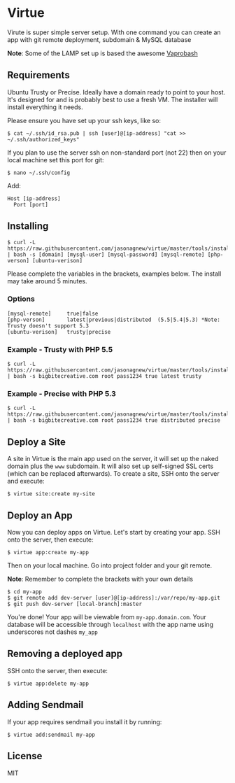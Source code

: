 # Virtue

Virute is super simple server setup. With one command you can create an app with git remote deployment, subdomain & MySQL database

**Note**: Some of the LAMP set up is based the awesome [Vaprobash](https://github.com/fideloper/Vaprobash)  

## Requirements

Ubuntu Trusty or Precise. Ideally have a domain ready to point to your host. It's designed for and is probably best to use a fresh VM. The installer will install everything it needs.

Please ensure you have set up your ssh keys, like so:

    $ cat ~/.ssh/id_rsa.pub | ssh [user]@[ip-address] "cat >> ~/.ssh/authorized_keys"

If you plan to use the server ssh on non-standard port (not 22) then on your local machine set this port for git:

    $ nano ~/.ssh/config

Add:

    Host [ip-address]
      Port [port]


## Installing

    $ curl -L https://raw.githubusercontent.com/jasonagnew/virtue/master/tools/install.sh | bash -s [domain] [mysql-user] [mysql-password] [mysql-remote] [php-verson] [ubuntu-verison]

Please complete the variables in the brackets, examples below. The install may take around 5 minutes.

### Options

    [mysql-remote]     true|false
    [php-verson]       latest|previous|distributed  (5.5|5.4|5.3) *Note: Trusty doesn't support 5.3
    [ubuntu-verison]   trusty|precise

### Example - Trusty with PHP 5.5

    $ curl -L https://raw.githubusercontent.com/jasonagnew/virtue/master/tools/install.sh | bash -s bigbitecreative.com root pass1234 true latest trusty

### Example - Precise with PHP 5.3

    $ curl -L https://raw.githubusercontent.com/jasonagnew/virtue/master/tools/install.sh | bash -s bigbitecreative.com root pass1234 true distributed precise

## Deploy a Site

A site in Virtue is the main app used on the server, it will set up the naked domain plus the `www` subdomain. It will also set up self-signed SSL certs (which can be replaced afterwards). To create a site, SSH onto the server and execute:

    $ virtue site:create my-site

## Deploy an App

Now you can deploy apps on Virtue. Let's start by creating your app. SSH onto the server, then execute:

    $ virtue app:create my-app


Then on your local machine. Go into project folder and your git remote.

**Note**: Remember to complete the brackets with your own details

    $ cd my-app
    $ git remote add dev-server [user]@[ip-address]:/var/repo/my-app.git
    $ git push dev-server [local-branch]:master

You're done! Your app will be viewable from `my-app.domain.com`. Your database will be accessible through `localhost` with the app name using underscores not dashes `my_app`


## Removing a deployed app

SSH onto the server, then execute:

    $ virtue app:delete my-app

## Adding Sendmail

If your app requires sendmail you install it by running:

    $ virtue add:sendmail my-app

## License

MIT
